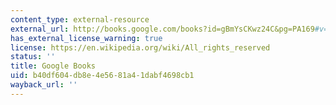 ```yaml
---
content_type: external-resource
external_url: http://books.google.com/books?id=gBmYsCKwz24C&pg=PA169#v=onepage
has_external_license_warning: true
license: https://en.wikipedia.org/wiki/All_rights_reserved
status: ''
title: Google Books
uid: b40df604-db8e-4e56-81a4-1dabf4698cb1
wayback_url: ''
---
```

